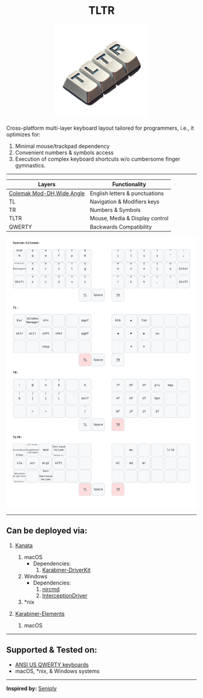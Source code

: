 <h1 align='center'> TLTR </h1>
<div align='center'>
    <img title='TLTR' src='./assets/logo.png' alt='Logo for the layout' height='250' />
</div>

Cross-platform multi-layer keyboard layout tailored for programmers, i.e., it optimizes for:
1. Minimal mouse/trackpad dependency
2. Convenient numbers & symbols access
3. Execution of complex keyboard shortcuts w/o cumbersome finger gymnastics.

---

| Layers                                                                                 | Functionality                  |
| ------                                                                                 | -------------                  |
| [Colemak Mod-DH,Wide,Angle](https://github.com/ColemakMods/mod-dh?tab=readme-ov-file)  | English letters & punctuations |
| TL                                                                                     | Navigation & Modifiers keys    |
| TR                                                                                     | Numbers & Symbols              |
| TLTR                                                                                   | Mouse, Media & Display control |
| QWERTY                                                                                 | Backwards Compatibility        |

<div align='center'>
    <img title='Layers' src='./keymap-drawer/t1.svg' alt='Layers of the keyboard layout visualized'/>
</div>

---

## Can be deployed via:
1. [Kanata](https://github.com/jtroo/kanata/)
    1. macOS
        * Dependencies:
            1. [Karabiner-DriverKit](https://github.com/pqrs-org/Karabiner-DriverKit-VirtualHIDDevice/blob/main/dist/Karabiner-DriverKit-VirtualHIDDevice-3.1.0.pkg)
    2. Windows
        * Dependencies:
            1. [nircmd](https://www.nirsoft.net/utils/nircmd.html)
            2. [InterceptionDriver](https://github.com/oblitum/Interception)
    3. *nix

2. [Karabiner-Elements](https://github.com/pqrs-org/Karabiner-Elements)
    1. macOS

---

## Supported & Tested on:
- [ANSI US QWERTY keyboards](https://en.m.wikipedia.org/wiki/File:ANSI_US_QWERTY_(Windows).svg)
- macOS, *nix, & Windows systems

---

**Inspired by:** [Seniply](https://github.com/stevep99/seniply)